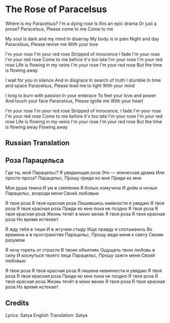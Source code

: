 # The Rose of Paracelsus

Where is my Paracelsus?
I'm a dying rose
Is this an epic drama
Or just a prose?
Paracelsus,
Please come to me
Come to me

My soul is dark and my mind
In disarray
My body is in pain
Night and day
Paracelsus,
Please revive me
With your love

I'm your rose
I'm your red rose
Stripped of innocence I fade
I'm your rose
I'm your red rose
Come to me before it's too late
I'm your rose
I'm your red rose
Life is flowing in my veins
I'm your rose
I'm your red rose
But the time is flowing away

I wait for you in silence
And in disgrace
In search of truth I stumble
In time and space
Paracelsus,
Please lead me to light
With your mind

I long to burn with passion
In your embrace
To feel your love and power
And touch your face
Paracelsus, 
Please ignite me
With your heart

I'm your rose
I'm your red rose
Stripped of innocence, I fade
I'm your rose
I'm your red rose
Come to me before it's too late
I'm your rose
I'm your red rose
Life is flowing in my veins
I'm your rose
I'm your red rose
But the time is flowing away
Flowing away

## Russian Translation

## Роза Парацельса

Где ты, мой Парацельс?
Я увядающая роза
Это — эпическая драма 
Или просто проза?
Парацельс,
Прошу приди ко мне
Приди ко мне

Моя душа темна
И ум в смятении 
Я болью измучена
И днём и ночью
Парацельс, возроди меня
Своей любовью

Я твоя роза
Я твоя красная роза
Лишившись наивности я увядаю
Я твоя роза
Я твоя красная роза
Приди ко мне пока не поздно
Я твоя роза
Я твоя красная роза
Жизнь течёт в моих венах
Я твоя роза
Я твоя красная роза
Но время истекает

Я жду тебя в тиши
И в жгучем стыду
Ищя правду я спотыкаюсь
Во времени и в пространстве
Парацельс,
Прошу веди меня к свету
Своим разумом

Я хочу гореть от страсти
В твоих объятиях
Ощущать твою любовь и силу
И коснуться твоего лица
Парацельс,
Прошу зажги меня
Своей любовью

Я твоя роза
Я твоя красная роза
Я лишена невинности и увядаю
Я твоя роза
Я твоя красная роза
Приди ко мне пока не поздно
Я твоя роза
Я твоя красная роза
Жизнь течёт в моих венах
Я твоя роза
Я твоя красная роза
Но время истекает

## Credits

Lyrics: Satya
English Translation: Satya

